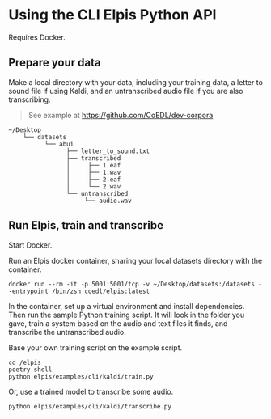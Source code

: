 # Using the CLI Elpis Python API

Requires Docker.

## Prepare your data

Make a local directory with your data, including your training data, a letter to sound file if using Kaldi, and an untranscribed audio file if you are also transcribing.

> See example at https://github.com/CoEDL/dev-corpora

```
~/Desktop
    └── datasets
          └── abui
                ├── letter_to_sound.txt
                ├── transcribed
                │     ├── 1.eaf
                │     ├── 1.wav
                │     ├── 2.eaf
                │     └── 2.wav
                └── untranscribed
                     └── audio.wav
```


## Run Elpis, train and transcribe

Start Docker.

Run an Elpis docker container, sharing your local datasets directory with the container.

```
docker run --rm -it -p 5001:5001/tcp -v ~/Desktop/datasets:/datasets --entrypoint /bin/zsh coedl/elpis:latest
```


In the container, set up a virtual environment and install dependencies. Then run the sample Python training script. It will look in the folder you gave, train a system based on the audio and text files it finds, and transcribe the untranscribed audio.

Base your own training script on the example script.

```
cd /elpis
poetry shell
python elpis/examples/cli/kaldi/train.py
```


Or, use a trained model to transcribe some audio.

```
python elpis/examples/cli/kaldi/transcribe.py
```
